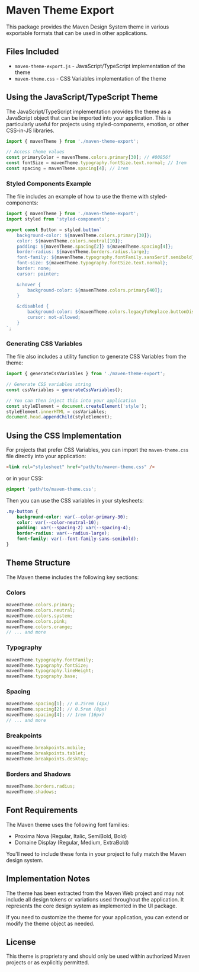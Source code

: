 # Maven Theme Export

This package provides the Maven Design System theme in various exportable formats that can be used in other applications.

## Files Included

- `maven-theme-export.js` - JavaScript/TypeScript implementation of the theme
- `maven-theme.css` - CSS Variables implementation of the theme

## Using the JavaScript/TypeScript Theme

The JavaScript/TypeScript implementation provides the theme as a JavaScript object that can be imported into your application. This is particularly useful for projects using styled-components, emotion, or other CSS-in-JS libraries.

```javascript
import { mavenTheme } from './maven-theme-export';

// Access theme values
const primaryColor = mavenTheme.colors.primary[30]; // #00856f
const fontSize = mavenTheme.typography.fontSize.text.normal; // 1rem
const spacing = mavenTheme.spacing[4]; // 1rem
```

### Styled Components Example

The file includes an example of how to use the theme with styled-components:

```javascript
import { mavenTheme } from './maven-theme-export';
import styled from 'styled-components';

export const Button = styled.button`
	background-color: ${mavenTheme.colors.primary[30]};
	color: ${mavenTheme.colors.neutral[10]};
	padding: ${mavenTheme.spacing[2]} ${mavenTheme.spacing[4]};
	border-radius: ${mavenTheme.borders.radius.large};
	font-family: ${mavenTheme.typography.fontFamily.sansSerif.semibold};
	font-size: ${mavenTheme.typography.fontSize.text.normal};
	border: none;
	cursor: pointer;

	&:hover {
		background-color: ${mavenTheme.colors.primary[40]};
	}

	&:disabled {
		background-color: ${mavenTheme.colors.legacyToReplace.buttonDisabled};
		cursor: not-allowed;
	}
`;
```

### Generating CSS Variables

The file also includes a utility function to generate CSS Variables from the theme:

```javascript
import { generateCssVariables } from './maven-theme-export';

// Generate CSS variables string
const cssVariables = generateCssVariables();

// You can then inject this into your application
const styleElement = document.createElement('style');
styleElement.innerHTML = cssVariables;
document.head.appendChild(styleElement);
```

## Using the CSS Implementation

For projects that prefer CSS Variables, you can import the `maven-theme.css` file directly into your application:

```html
<link rel="stylesheet" href="path/to/maven-theme.css" />
```

or in your CSS:

```css
@import 'path/to/maven-theme.css';
```

Then you can use the CSS variables in your stylesheets:

```css
.my-button {
	background-color: var(--color-primary-30);
	color: var(--color-neutral-10);
	padding: var(--spacing-2) var(--spacing-4);
	border-radius: var(--radius-large);
	font-family: var(--font-family-sans-semibold);
}
```

## Theme Structure

The Maven theme includes the following key sections:

### Colors

```javascript
mavenTheme.colors.primary;
mavenTheme.colors.neutral;
mavenTheme.colors.system;
mavenTheme.colors.pink;
mavenTheme.colors.orange;
// ... and more
```

### Typography

```javascript
mavenTheme.typography.fontFamily;
mavenTheme.typography.fontSize;
mavenTheme.typography.lineHeight;
mavenTheme.typography.base;
```

### Spacing

```javascript
mavenTheme.spacing[1]; // 0.25rem (4px)
mavenTheme.spacing[2]; // 0.5rem (8px)
mavenTheme.spacing[4]; // 1rem (16px)
// ... and more
```

### Breakpoints

```javascript
mavenTheme.breakpoints.mobile;
mavenTheme.breakpoints.tablet;
mavenTheme.breakpoints.desktop;
```

### Borders and Shadows

```javascript
mavenTheme.borders.radius;
mavenTheme.shadows;
```

## Font Requirements

The Maven theme uses the following font families:

- Proxima Nova (Regular, Italic, SemiBold, Bold)
- Domaine Display (Regular, Medium, ExtraBold)

You'll need to include these fonts in your project to fully match the Maven design system.

## Implementation Notes

The theme has been extracted from the Maven Web project and may not include all design tokens or variations used throughout the application. It represents the core design system as implemented in the UI package.

If you need to customize the theme for your application, you can extend or modify the theme object as needed.

## License

This theme is proprietary and should only be used within authorized Maven projects or as explicitly permitted.
